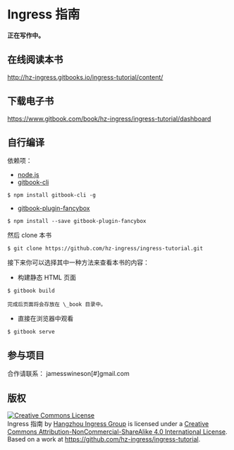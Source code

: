 # Ingress 指南

**正在写作中。**

## 在线阅读本书

http://hz-ingress.gitbooks.io/ingress-tutorial/content/

## 下载电子书

https://www.gitbook.com/book/hz-ingress/ingress-tutorial/dashboard

## 自行编译

依赖项：
 * [node.js](https://nodejs.org/)
 * [gitbook-cli](https://github.com/GitbookIO/gitbook-cli)
```shell
$ npm install gitbook-cli -g
```
 * [gitbook-plugin-fancybox](http://plugins.gitbook.com/plugin/fancybox)
```shell
$ npm install --save gitbook-plugin-fancybox
```

然后 clone 本书
```shell
$ git clone https://github.com/hz-ingress/ingress-tutorial.git
```

接下来你可以选择其中一种方法来查看本书的内容：

 * 构建静态 HTML 页面
```shell
$ gitbook build
```
    完成后页面将会存放在 \_book 目录中。

 * 直接在浏览器中观看
```shell
$ gitbook serve
```

## 参与项目

合作请联系： jamesswineson[#]gmail.com

## 版权

<a rel="license" href="http://creativecommons.org/licenses/by-nc-sa/4.0/"><img alt="Creative Commons License" style="border-width:0" src="https://i.creativecommons.org/l/by-nc-sa/4.0/88x31.png" /></a><br /><span xmlns:dct="http://purl.org/dc/terms/" href="http://purl.org/dc/dcmitype/Text" property="dct:title" rel="dct:type">Ingress 指南</span> by <a xmlns:cc="http://creativecommons.org/ns#" href="https://www.gitbook.com/book/hz-ingress/ingress-tutorial/" property="cc:attributionName" rel="cc:attributionURL">Hangzhou Ingress Group</a> is licensed under a <a rel="license" href="http://creativecommons.org/licenses/by-nc-sa/4.0/">Creative Commons Attribution-NonCommercial-ShareAlike 4.0 International License</a>.<br />Based on a work at <a xmlns:dct="http://purl.org/dc/terms/" href="https://github.com/hz-ingress/ingress-tutorial" rel="dct:source">https://github.com/hz-ingress/ingress-tutorial</a>.
